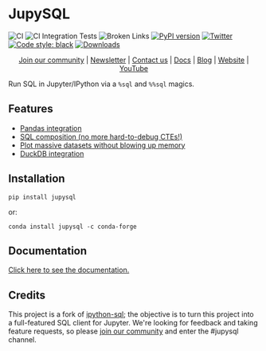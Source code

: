 # JupySQL
![CI](https://github.com/ploomber/jupysql/workflows/CI/badge.svg)
![CI Integration Tests](https://github.com/ploomber/jupysql/workflows/CI%20-%20DB%20Integration/badge.svg)
![Broken Links](https://github.com/ploomber/jupysql/workflows/check-for-broken-links/badge.svg)
[![PyPI version](https://badge.fury.io/py/jupysql.svg)](https://badge.fury.io/py/jupysql)
[![Twitter](https://img.shields.io/twitter/follow/edublancas?label=Follow&style=social)](https://twitter.com/intent/user?screen_name=ploomber)
[![Code style: black](https://img.shields.io/badge/code%20style-black-000000.svg)](https://github.com/psf/black)
[![Downloads](https://static.pepy.tech/badge/jupysql/month)](https://pepy.tech/project/jupysql)

<p align="center">
  <a href="https://ploomber.io/community">Join our community</a>
  |
  <a href="https://share.hsforms.com/1E7Qa_OpcRPi_MV-segFsaAe6c2g">Newsletter</a>
  |
  <a href="mailto:contact@ploomber.io">Contact us</a>
  |
  <a href="https://jupysql.ploomber.io/">Docs</a>
  |
  <a href="https://ploomber.io/blog">Blog</a>
  |
  <a href="https://ploomber.io">Website</a>
  |
  <a href="https://www.youtube.com/channel/UCaIS5BMlmeNQE4-Gn0xTDXQ">YouTube</a>
</p>

Run SQL in Jupyter/IPython via a `%sql` and `%%sql` magics.

## Features

- [Pandas integration](https://jupysql.ploomber.io/en/latest/integrations/pandas.html)
- [SQL composition (no more hard-to-debug CTEs!)](https://jupysql.ploomber.io/en/latest/compose.html)
- [Plot massive datasets without blowing up memory](https://jupysql.ploomber.io/en/latest/plot.html)
- [DuckDB integration](https://jupysql.ploomber.io/en/latest/integrations/duckdb.html)

## Installation

```
pip install jupysql
```

or:

```
conda install jupysql -c conda-forge
```

## Documentation

[Click here to see the documentation.](https://jupysql.ploomber.io)


## Credits

This project is a fork of [ipython-sql](https://github.com/catherinedevlin/ipython-sql); the objective is to turn this project into a full-featured SQL client for Jupyter. We're looking for feedback and taking feature requests, so please [join our community](https://ploomber.io/community) and enter the #jupysql channel.
